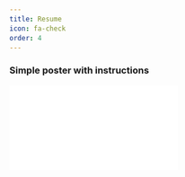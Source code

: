 ```yaml
---
title: Resume
icon: fa-check
order: 4
---
```


### Simple poster with instructions
![](assets/docs/CV_SPandeliev.pdf)
